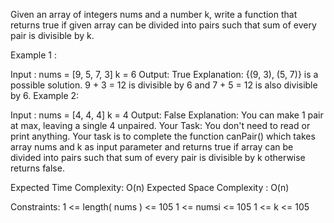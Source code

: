 Given an array of integers nums and a number k, write a function that returns true if given array can be divided into pairs such that sum of every pair is divisible by k.

Example 1 :

Input : 
nums = [9, 5, 7, 3]
k = 6
Output: 
True
Explanation: 
{(9, 3), (5, 7)} is a 
possible solution. 9 + 3 = 12 is divisible
by 6 and 7 + 5 = 12 is also divisible by 6.
Example 2:

Input : 
nums = [4, 4, 4]
k = 4
Output: 
False
Explanation: 
You can make 1 pair at max, leaving a single 4 unpaired.
Your Task:
You don't need to read or print anything. Your task is to complete the function canPair() which takes array nums and k as input parameter and returns true if array can be divided into pairs such that sum of every pair is divisible by k otherwise returns false.

Expected Time Complexity: O(n)
Expected Space Complexity : O(n)

Constraints:
1 <= length( nums ) <= 105
1 <= numsi <= 105
1 <= k <= 105

